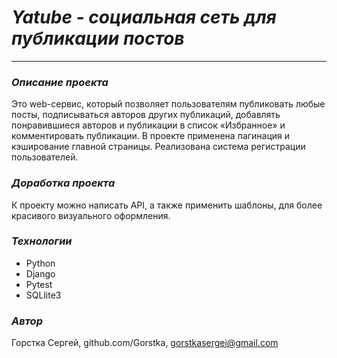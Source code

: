 # _Yatube - социальная сеть для публикации постов_ 
____

### _Описание проекта_

Это web-сервис, который позволяет пользователям публиковать любые посты, подписываться авторов других публикаций, добавлять понравившиеся авторов и публикации в список «Избранное» и комментировать публикации. В проекте применена пагинация и кэширование главной страницы. Реализована система регистрации пользователей.

### _Доработка проекта_

К проекту можно написать API, а также применить шаблоны, для более красивого визуального оформления. 

### _Технологии_

- Python 
- Django
- Pytest
- SQLlite3

### _Автор_

Горстка Сергей, github.com/Gorstka, gorstkasergei@gmail.com
